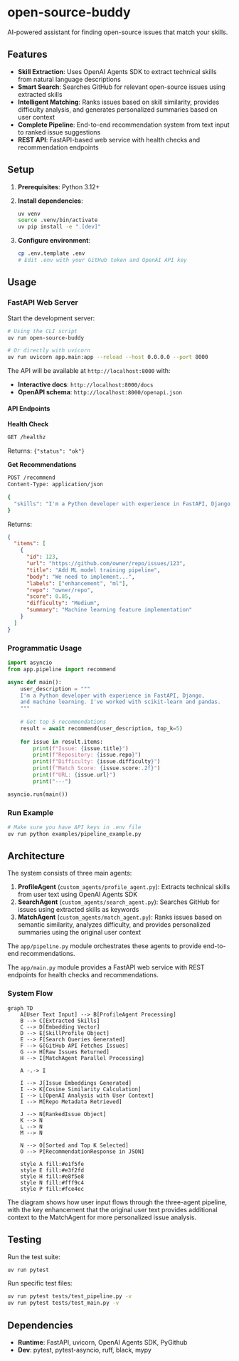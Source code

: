 # open-source-buddy
AI-powered assistant for finding open-source issues that match your skills.

## Features

- **Skill Extraction**: Uses OpenAI Agents SDK to extract technical skills from natural language descriptions
- **Smart Search**: Searches GitHub for relevant open-source issues using extracted skills
- **Intelligent Matching**: Ranks issues based on skill similarity, provides difficulty analysis, and generates personalized summaries based on user context
- **Complete Pipeline**: End-to-end recommendation system from text input to ranked issue suggestions
- **REST API**: FastAPI-based web service with health checks and recommendation endpoints

## Setup

1. **Prerequisites**: Python 3.12+

2. **Install dependencies**:
   ```bash
   uv venv
   source .venv/bin/activate
   uv pip install -e ".[dev]"
   ```

3. **Configure environment**:
   ```bash
   cp .env.template .env
   # Edit .env with your GitHub token and OpenAI API key
   ```

## Usage

### FastAPI Web Server

Start the development server:

```bash
# Using the CLI script
uv run open-source-buddy

# Or directly with uvicorn
uv run uvicorn app.main:app --reload --host 0.0.0.0 --port 8000
```

The API will be available at `http://localhost:8000` with:
- **Interactive docs**: `http://localhost:8000/docs`
- **OpenAPI schema**: `http://localhost:8000/openapi.json`

#### API Endpoints

**Health Check**
```bash
GET /healthz
```
Returns: `{"status": "ok"}`

**Get Recommendations**
```bash
POST /recommend
Content-Type: application/json

{
  "skills": "I'm a Python developer with experience in FastAPI, Django, and machine learning. I've worked with scikit-learn and pandas."
}
```

Returns:
```json
{
  "items": [
    {
      "id": 123,
      "url": "https://github.com/owner/repo/issues/123",
      "title": "Add ML model training pipeline",
      "body": "We need to implement...",
      "labels": ["enhancement", "ml"],
      "repo": "owner/repo",
      "score": 0.85,
      "difficulty": "Medium",
      "summary": "Machine learning feature implementation"
    }
  ]
}
```

### Programmatic Usage

```python
import asyncio
from app.pipeline import recommend

async def main():
    user_description = """
    I'm a Python developer with experience in FastAPI, Django, 
    and machine learning. I've worked with scikit-learn and pandas.
    """
    
    # Get top 5 recommendations
    result = await recommend(user_description, top_k=5)
    
    for issue in result.items:
        print(f"Issue: {issue.title}")
        print(f"Repository: {issue.repo}")
        print(f"Difficulty: {issue.difficulty}")
        print(f"Match Score: {issue.score:.2f}")
        print(f"URL: {issue.url}")
        print("---")

asyncio.run(main())
```

### Run Example

```bash
# Make sure you have API keys in .env file
uv run python examples/pipeline_example.py
```

## Architecture

The system consists of three main agents:

1. **ProfileAgent** (`custom_agents/profile_agent.py`): Extracts technical skills from user text using OpenAI Agents SDK
2. **SearchAgent** (`custom_agents/search_agent.py`): Searches GitHub for issues using extracted skills as keywords
3. **MatchAgent** (`custom_agents/match_agent.py`): Ranks issues based on semantic similarity, analyzes difficulty, and provides personalized summaries using the original user context

The `app/pipeline.py` module orchestrates these agents to provide end-to-end recommendations.

The `app/main.py` module provides a FastAPI web service with REST endpoints for health checks and recommendations.

### System Flow

```mermaid
graph TD
    A[User Text Input] --> B[ProfileAgent Processing]
    B --> C[Extracted Skills]
    C --> D[Embedding Vector]
    D --> E[SkillProfile Object]
    E --> F[Search Queries Generated]
    F --> G[GitHub API Fetches Issues]
    G --> H[Raw Issues Returned]
    H --> I[MatchAgent Parallel Processing]
    
    A -.-> I
    
    I --> J[Issue Embeddings Generated]
    I --> K[Cosine Similarity Calculation]
    I --> L[OpenAI Analysis with User Context]
    I --> M[Repo Metadata Retrieved]
    
    J --> N[RankedIssue Object]
    K --> N
    L --> N
    M --> N
    
    N --> O[Sorted and Top K Selected]
    O --> P[RecommendationResponse in JSON]

    style A fill:#e1f5fe
    style E fill:#e3f2fd
    style H fill:#e8f5e8
    style N fill:#fff9c4
    style P fill:#fce4ec
```

The diagram shows how user input flows through the three-agent pipeline, with the key enhancement that the original user text provides additional context to the MatchAgent for more personalized issue analysis.

## Testing

Run the test suite:

```bash
uv run pytest
```

Run specific test files:

```bash
uv run pytest tests/test_pipeline.py -v
uv run pytest tests/test_main.py -v
```

## Dependencies

- **Runtime**: FastAPI, uvicorn, OpenAI Agents SDK, PyGithub
- **Dev**: pytest, pytest-asyncio, ruff, black, mypy
